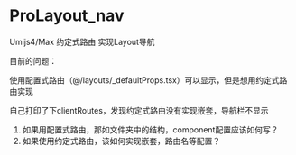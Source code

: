 # ProLayout_nav
Umijs4/Max 约定式路由 实现Layout导航

目前的问题：

使用配置式路由（@/layouts/_defaultProps.tsx）可以显示，但是想用约定式路由实现

自己打印了下clientRoutes，发现约定式路由没有实现嵌套，导航栏不显示

1. 如果用配置式路由，那如文件夹中的结构，component配置应该如何写？
2. 如果使用约定式路由，该如何实现嵌套，路由名等配置？

